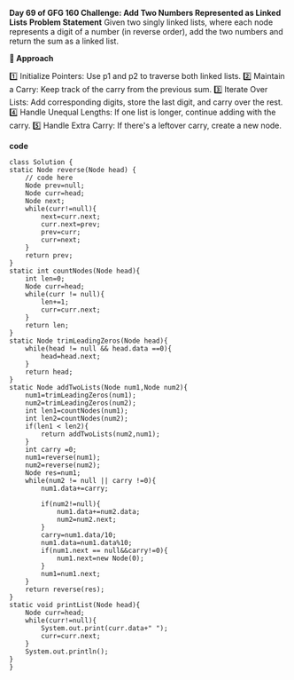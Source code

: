  **Day 69 of GFG 160 Challenge: Add Two Numbers Represented as Linked Lists**
**Problem Statement**
Given two singly linked lists, where each node represents a digit of a number (in reverse order), add the two numbers and return the sum as a linked list.

**🔹 Approach**

1️⃣ Initialize Pointers: Use p1 and p2 to traverse both linked lists.
2️⃣ Maintain a Carry: Keep track of the carry from the previous sum.
3️⃣ Iterate Over Lists: Add corresponding digits, store the last digit, and carry over the rest.
4️⃣ Handle Unequal Lengths: If one list is longer, continue adding with the carry.
5️⃣ Handle Extra Carry: If there's a leftover carry, create a new node.



**code**

    class Solution {
    static Node reverse(Node head) {
        // code here
        Node prev=null;
        Node curr=head;
        Node next;
        while(curr!=null){
            next=curr.next;
            curr.next=prev;
            prev=curr;
            curr=next;
        }
        return prev;
    }
    static int countNodes(Node head){
        int len=0;
        Node curr=head;
        while(curr != null){
            len+=1;
            curr=curr.next;
        }
        return len;
    }
    static Node trimLeadingZeros(Node head){
        while(head != null && head.data ==0){
            head=head.next;
        }
        return head;
    }
    static Node addTwoLists(Node num1,Node num2){
        num1=trimLeadingZeros(num1);
        num2=trimLeadingZeros(num2);
        int len1=countNodes(num1);
        int len2=countNodes(num2);
        if(len1 < len2){
            return addTwoLists(num2,num1);
        }
        int carry =0;
        num1=reverse(num1);
        num2=reverse(num2);
        Node res=num1;
        while(num2 != null || carry !=0){
            num1.data+=carry;
            
            if(num2!=null){
                num1.data+=num2.data;
                num2=num2.next;
            }
            carry=num1.data/10;
            num1.data=num1.data%10;
            if(num1.next == null&&carry!=0){
                num1.next=new Node(0);
            }
            num1=num1.next;
        }
        return reverse(res);
    }
    static void printList(Node head){
        Node curr=head;
        while(curr!=null){
            System.out.print(curr.data+" ");
            curr=curr.next;
        }
        System.out.println();
    }
    }
